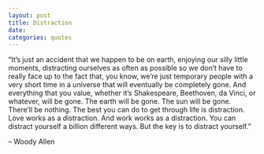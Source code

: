 ```yaml
---
layout: post
title: Distraction
date: 
categories: quotes
---
```


“It’s just an accident that we happen to be on earth, enjoying our silly little moments, distracting ourselves as often as possible so we don’t have to really face up to the fact that, you know, we’re just temporary people with a very short time in a universe that will eventually be completely gone. And everything that you value, whether it’s Shakespeare, Beethoven, da Vinci, or whatever, will be gone. The earth will be gone. The sun will be gone. There’ll be nothing. The best you can do to get through life is distraction. Love works as a distraction. And work works as a distraction. You can distract yourself a billion different ways. But the key is to distract yourself.”

– Woody Allen